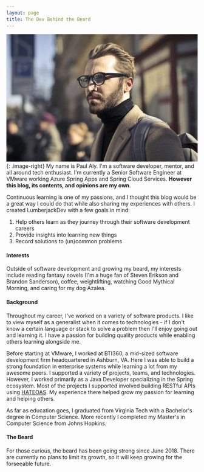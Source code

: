 ```yaml
---
layout: page
title: The Dev Behind the Beard
---
```


![A Picture of Me (and my beard)](/assets/images/pages/about.jpg){: .image-right}
My name is Paul Aly. I'm a software developer, mentor, and all around tech enthusiast. I'm currently a Senior Software Engineer at VMware working Azure Spring Apps and Spring Cloud Services. **However this blog, its contents, and opinions are my own**. 

Continuous learning is one of my passions, and I thought this blog would be a great way I could do that while also sharing my experiences with others. I created LumberjackDev with a few goals in mind:
1. Help others learn as they journey through their software development careers
1. Provide insights into learning new things
1. Record solutions to (un)common problems

#### Interests
Outside of software development and growing my beard, my interests include reading fantasy novels (I'm a huge fan of Steven Erikson and Brandon Sanderson), coffee, weightlifting, watching Good Mythical Morning, and caring for my dog Azalea.

#### Background
Throughout my career, I've worked on a variety of software products. I like to view myself as a generalist when it comes to technologies - if I don't know a certain language or stack to solve a problem then I'll enjoy going out and learning it. I have a passion for building quality products while enabling others learning alongside me. 

Before starting at VMware, I worked at BTI360, a mid-sized software development firm headquartered in Ashburn, VA. Here I was able to build a strong foundation in enterprise systems while learning a lot from my awesome peers. I supported a variety of projects, teams, and technologies. However, I worked primarily as a Java Developer specializing in the Spring ecosystem. Most of the projects I supported involved building RESTful APIs using [HATEOAS](https://en.wikipedia.org/wiki/HATEOAS). My experience there helped grow my passion for learning and helping others. 

As far as education goes, I graduated from Virginia Tech with a Bachelor's degree in Computer Science. More recently I completed my Master's in Computer Science from Johns Hopkins.

#### The Beard
For those curious, the beard has been going strong since June 2018. There are currently no plans to limit its growth, so it will keep growing for the forseeable future.
